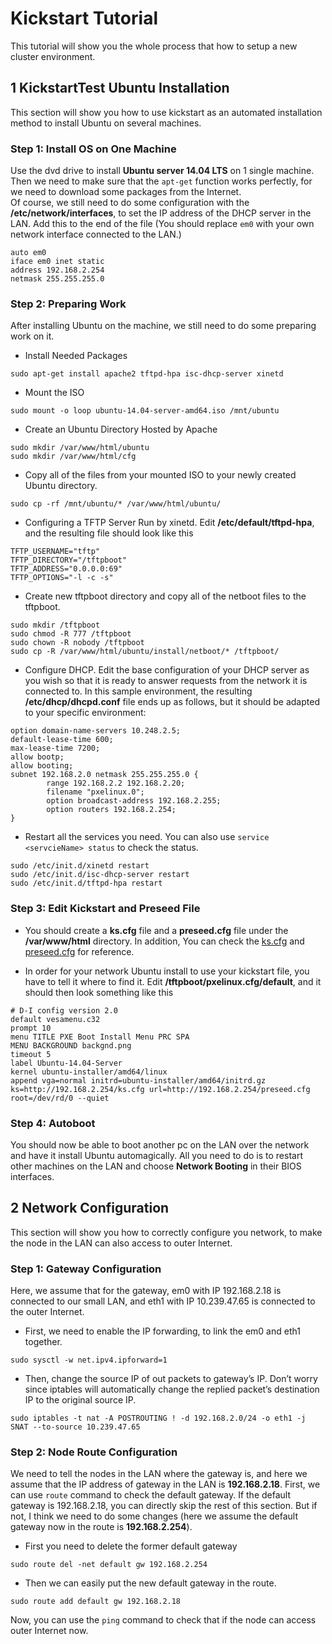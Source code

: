 # Kickstart Tutorial
This tutorial will show you the whole process that how to setup a new cluster environment.

<!--------------------------------------------------------------------------->

## 1 KickstartTest Ubuntu Installation
This section will show you how to use kickstart as an automated installation method to install Ubuntu on several machines.

### Step 1: Install OS on One Machine
Use the dvd drive to install **Ubuntu server 14.04 LTS** on 1 single machine.
Then we need to make sure that the `apt-get` function works perfectly, for we need to download some packages from the Internet.<br>
Of course, we still need to do some configuration with the **/etc/network/interfaces**, to set the IP address of the DHCP server in the LAN. Add this to the end of the file (You should replace `em0` with your own network interface connected to the LAN.)
```
auto em0
iface em0 inet static
address 192.168.2.254
netmask 255.255.255.0
```

### Step 2: Preparing Work
After installing Ubuntu on the machine, we still need to do some preparing work on it.
* Install Needed Packages
```
sudo apt-get install apache2 tftpd-hpa isc-dhcp-server xinetd
```

* Mount the ISO
```
sudo mount -o loop ubuntu-14.04-server-amd64.iso /mnt/ubuntu
```

* Create an Ubuntu Directory Hosted by Apache
```
sudo mkdir /var/www/html/ubuntu
sudo mkdir /var/www/html/cfg
```

* Copy all of the files from your mounted ISO to your newly created Ubuntu directory.
```
sudo cp -rf /mnt/ubuntu/* /var/www/html/ubuntu/
```

* Configuring a TFTP Server Run by xinetd. Edit **/etc/default/tftpd-hpa**, and the resulting file should look like this
```
TFTP_USERNAME="tftp"
TFTP_DIRECTORY="/tftpboot"
TFTP_ADDRESS="0.0.0.0:69"
TFTP_OPTIONS="-l -c -s"
```

* Create new tftpboot directory and copy all of the netboot files to the tftpboot.
```
sudo mkdir /tftpboot
sudo chmod -R 777 /tftpboot
sudo chown -R nobody /tftpboot
sudo cp -R /var/www/html/ubuntu/install/netboot/* /tftpboot/
```

* Configure DHCP. Edit the base configuration of your DHCP server as you wish so that it is ready to answer requests from the network it is connected to. In this sample environment, the resulting **/etc/dhcp/dhcpd.conf**  file ends up as follows, but it should be adapted to your specific environment:
```
option domain-name-servers 10.248.2.5;
default-lease-time 600;
max-lease-time 7200;
allow bootp;
allow booting;
subnet 192.168.2.0 netmask 255.255.255.0 {
        range 192.168.2.2 192.168.2.20;
        filename "pxelinux.0";
        option broadcast-address 192.168.2.255;
        option routers 192.168.2.254;
}
```

* Restart all the services you need. You can also use `service <servcieName> status` to check the status.
```
sudo /etc/init.d/xinetd restart
sudo /etc/init.d/isc-dhcp-server restart
sudo /etc/init.d/tftpd-hpa restart
```

### Step 3: Edit Kickstart and Preseed File
* You should create a **ks.cfg** file and a **preseed.cfg** file under the **/var/www/html** directory. In addition, You can check the [ks.cfg](https://github.com/bunguang/KickstartTest/blob/master/ks.cfg) and [preseed.cfg](https://github.com/bunguang/KickstartTest/blob/master/preseed.cfg) for reference.

* In order for your network Ubuntu install to use your kickstart file, you have to tell it where to find it. Edit **/tftpboot/pxelinux.cfg/default**, and it should then look something like this
```
# D-I config version 2.0
default vesamenu.c32
prompt 10
menu TITLE PXE Boot Install Menu PRC SPA
MENU BACKGROUND backgnd.png
timeout 5
label Ubuntu-14.04-Server
kernel ubuntu-installer/amd64/linux
append vga=normal initrd=ubuntu-installer/amd64/initrd.gz ks=http://192.168.2.254/ks.cfg url=http://192.168.2.254/preseed.cfg root=/dev/rd/0 --quiet
```

### Step 4: Autoboot
You should now be able to boot another pc on the LAN over the network and have it install Ubuntu automagically. All you need to do is to restart other machines on the LAN and choose **Network Booting** in their BIOS interfaces.

<!--------------------------------------------------------------------------->

## 2 Network Configuration
This section will show you how to correctly configure you network, to make the node in the LAN can also access to outer Internet.

### Step 1: Gateway Configuration
Here, we assume that for the gateway, em0 with IP 192.168.2.18 is connected to our small LAN, and eth1 with IP 10.239.47.65 is connected to the outer Internet.
* First, we need to enable the IP forwarding, to link the em0 and eth1 together.
```
sudo sysctl -w net.ipv4.ipforward=1
```

* Then, change the source IP of out packets to gateway’s IP. Don’t worry since iptables will automatically change the replied packet’s destination IP to the original source IP.
```
sudo iptables -t nat -A POSTROUTING ! -d 192.168.2.0/24 -o eth1 -j SNAT --to-source 10.239.47.65
```

### Step 2: Node Route Configuration
We need to tell the nodes in the LAN where the gateway is, and here we assume that the IP address of gateway in the LAN is **192.168.2.18**. First, we can use `route` command to check the default gateway. If the default gateway is 192.168.2.18, you can directly skip the rest of this section. But if not, I think we need to do some changes (here we assume the default gateway now in the route is **192.168.2.254**).
* First you need to delete the former default gateway
```
sudo route del -net default gw 192.168.2.254
```

* Then we can easily put the new default gateway in the route.
```
sudo route add default gw 192.168.2.18
```

Now, you can use the `ping` command to check that if the node can access outer Internet now.
